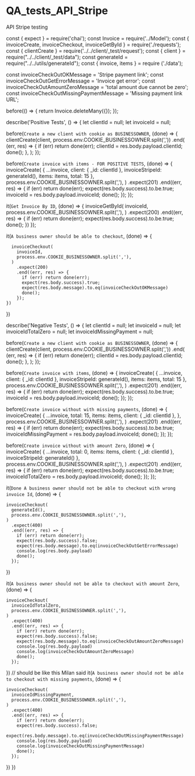 # QA_tests_API_Stripe
API Stripe testing


const { expect } = require('chai');
const Invoice = require('../Model');
const { invoiceCreate, invoiceCheckout, invoiceGetById } = require('./requests');
const { clientCreate } = require('../../client/_test/request');
const { client } = require("../../client/_test/data");
const generateId = require("../../utils/generateId");
const { invoice, items } = require ('./data');

const invoiceCheckOutOKMessage = 'Stripe payment link';
const invoiceCheckOutGetErrorMessage = 'Invoice get error';
const invoiceCheckOutAmountZeroMessage = 'total amount due cannot be zero';
const invoiceCheckOutMissingPaymentMessage = 'Missing payment link URL';

before(() => {
  return Invoice.deleteMany({});
});

describe('Positive Tests', () => {
  let clientId = null;
  let invoiceId = null;

  before(`Create a new client with cookie as BUSINESSOWNER`, (done) => {
      clientCreate(client, process.env.COOKIE_BUSINESSOWNER.split(','))
        .end(
          (err, res) => {
            if (err) return done(err);
            clientId = res.body.payload.clientId;
            done();
          },
        );
    });

  before(`Create invoice with items - FOR POSITIVE TESTS`, (done) => {
      invoiceCreate(
        {
          ...invoice,
          client: { _id: clientId },
          invoiceStripeId: generateId(),
          items: items,
          total: 15
        },
        process.env.COOKIE_BUSINESSOWNER.split(','),
      )
        .expect(201)
        .end((err, res) => {
          if (err) return done(err);
          expect(res.body.success).to.be.true;
          invoiceId = res.body.payload.invoiceId;
          done();
        });
    });

  it(`Get Invoice By ID`, (done) => {
      invoiceGetById(
        invoiceId,
        process.env.COOKIE_BUSINESSOWNER.split(','),
      )
        .expect(200)
        .end((err, res) => {
          if (err) return done(err);
          expect(res.body.success).to.be.true;
          done();
        })
    });

  it(`A business owner should be able to checkout`, (done) => {

      invoiceCheckout(
        invoiceId,
        process.env.COOKIE_BUSINESSOWNER.split(','),
      )
        .expect(200)
        .end((err, res) => {
          if (err) return done(err);
          expect(res.body.success).true;
          expect(res.body.message).to.eq(invoiceCheckOutOKMessage)
          done();
        });
    })

})

describe('Negative Tests', () => {
  let clientId = null;
  let invoiceId = null;
  let invoiceIdTotalZero = null;
  let invoiceIdMissingPayment = null;

  before(`Create a new client with cookie as BUSINESSOWNER`, (done) => {
    clientCreate(client, process.env.COOKIE_BUSINESSOWNER.split(','))
      .end(
        (err, res) => {
          if (err) return done(err);
          clientId = res.body.payload.clientId;
          done();
        },
      );
  });

  before(`Create invoice with items`, (done) => {
    invoiceCreate(
      {
        ...invoice,
        client: { _id: clientId },
        invoiceStripeId: generateId(),
        items: items,
        total: 15
      },
      process.env.COOKIE_BUSINESSOWNER.split(','),
    )
      .expect(201)
      .end((err, res) => {
        if (err) return done(err);
        expect(res.body.success).to.be.true;
        invoiceId = res.body.payload.invoiceId;
        done();
      });
  });

  before(`Create invoice without with missing payments`, (done) => {
    invoiceCreate(
      {
        ...invoice,
        total: 15,
        items: items,
        client: { _id: clientId },
      },
      process.env.COOKIE_BUSINESSOWNER.split(','),
    )
      .expect(201)
      .end((err, res) => {
        if (err) return done(err);
        expect(res.body.success).to.be.true;
        invoiceIdMissingPayment = res.body.payload.invoiceId;
        done();
      });
  });

  before(`Create invoice without with amount Zero`, (done) => {
    invoiceCreate(
      {
        ...invoice,
        total: 0,
        items: items,
        client: { _id: clientId },
        invoiceStripeId: generateId()
      },
      process.env.COOKIE_BUSINESSOWNER.split(','),
    )
      .expect(201)
      .end((err, res) => {
        if (err) return done(err);
        expect(res.body.success).to.be.true;
        invoiceIdTotalZero = res.body.payload.invoiceId;
        done();
      });
  });

  it(`Done A business owner should not be able to checkout with wrong invoice Id`, (done) => {

    invoiceCheckout(
      generateId(),
      process.env.COOKIE_BUSINESSOWNER.split(','),
    )
      .expect(400)
      .end((err, res) => {
        if (err) return done(err);
        expect(res.body.success).false;
        expect(res.body.message).to.eq(invoiceCheckOutGetErrorMessage)
        console.log(res.body.payload)
        done();
      });
  })

  it(`A business owner should not be able to checkout with amount Zero`, (done) => {

    invoiceCheckout(
      invoiceIdTotalZero,
      process.env.COOKIE_BUSINESSOWNER.split(','),
    )
      .expect(400)
      .end((err, res) => {
        if (err) return done(err);
        expect(res.body.success).false;
        expect(res.body.message).to.eq(invoiceCheckOutAmountZeroMessage)
        console.log(res.body.payload)
        console.log(invoiceCheckOutAmountZeroMessage)
        done();
      });
  })
// should be like this Milan said
  it(`A business owner should not be able to checkout with missing payments`, (done) => {

    invoiceCheckout(
      invoiceIdMissingPayment,
      process.env.COOKIE_BUSINESSOWNER.split(','),
    )
      .expect(400)
      .end((err, res) => {
        if (err) return done(err);
        expect(res.body.success).false;
        expect(res.body.message).to.eq(invoiceCheckOutMissingPaymentMessage)
        console.log(res.body.payload)
        console.log(invoiceCheckOutMissingPaymentMessage)
        done();
      });
  })
})
